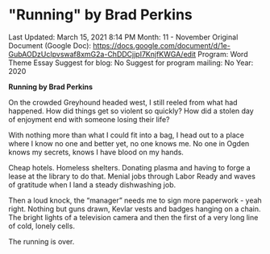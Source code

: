 # "Running" by Brad Perkins

Last Updated: March 15, 2021 8:14 PM
Month: 11 - November
Original Document (Google Doc): https://docs.google.com/document/d/1e-GubAODzUcIpvswaf8xmG2a-ChDDCjjpI7KnjfKWGA/edit
Program: Word Theme Essay
Suggest for blog: No
Suggest for program mailing: No
Year: 2020

**Running by Brad Perkins**

On the crowded Greyhound headed west, I still reeled from what had happened. How did things get so violent so quickly? How did a stolen day of enjoyment end with someone losing their life?

With nothing more than what I could fit into a bag, I head out to a place where I know no one and better yet, no one knows me. No one in Ogden knows my secrets, knows I have blood on my hands.

Cheap hotels. Homeless shelters. Donating plasma and having to forge a lease at the library to do that. Menial jobs through Labor Ready and waves of gratitude when I land a steady dishwashing job.

Then a loud knock, the “manager” needs me to sign more paperwork - yeah right. Nothing but guns drawn, Kevlar vests and badges hanging on a chain. The bright lights of a television camera and then the first of a very long line of cold, lonely cells.

The running is over.
